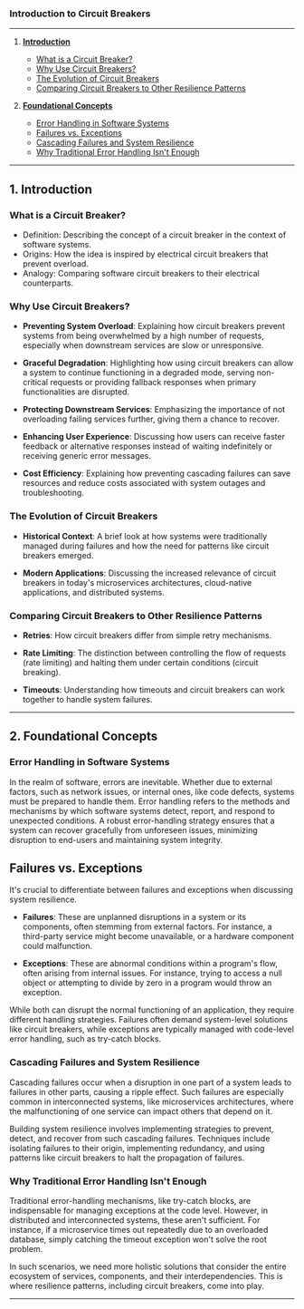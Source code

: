 ### **Introduction to Circuit Breakers**

---

1. [**Introduction**](#1-introduction)
    - [What is a Circuit Breaker?](#what-is-a-circuitbreaker)
    - [Why Use Circuit Breakers?](#why-use-circuit-breakers)
    - [The Evolution of Circuit Breakers](#the-evolution-of-circit-breakers)
    - [Comparing Circuit Breakers to Other Resilience Patterns](#comparing-circuit-breakers-to-other-resilience-patterns)
      
2. [**Foundational Concepts**](#2-foundational-concepts)
    - [Error Handling in Software Systems](#error-handling-in-software-systems)
    - [Failures vs. Exceptions](#failures-vs-exceptions)
    - [Cascading Failures and System Resilience](#cascading-failures-and-system-resilience)
    - [Why Traditional Error Handling Isn't Enough](#why-traditional-error-handling-isnt-enough)

---

## **1. Introduction**

### **What is a Circuit Breaker?**
   
- Definition: Describing the concept of a circuit breaker in the context of software systems.
- Origins: How the idea is inspired by electrical circuit breakers that prevent overload.
- Analogy: Comparing software circuit breakers to their electrical counterparts.

### **Why Use Circuit Breakers?**

- **Preventing System Overload**: Explaining how circuit breakers prevent systems from being overwhelmed by a high number of requests, especially when downstream services are slow or unresponsive.
  
- **Graceful Degradation**: Highlighting how using circuit breakers can allow a system to continue functioning in a degraded mode, serving non-critical requests or providing fallback responses when primary functionalities are disrupted.

- **Protecting Downstream Services**: Emphasizing the importance of not overloading failing services further, giving them a chance to recover.

- **Enhancing User Experience**: Discussing how users can receive faster feedback or alternative responses instead of waiting indefinitely or receiving generic error messages.

- **Cost Efficiency**: Explaining how preventing cascading failures can save resources and reduce costs associated with system outages and troubleshooting.

### **The Evolution of Circuit Breakers**

- **Historical Context**: A brief look at how systems were traditionally managed during failures and how the need for patterns like circuit breakers emerged.
  
- **Modern Applications**: Discussing the increased relevance of circuit breakers in today's microservices architectures, cloud-native applications, and distributed systems.

### **Comparing Circuit Breakers to Other Resilience Patterns**

- **Retries**: How circuit breakers differ from simple retry mechanisms.
  
- **Rate Limiting**: The distinction between controlling the flow of requests (rate limiting) and halting them under certain conditions (circuit breaking).

- **Timeouts**: Understanding how timeouts and circuit breakers can work together to handle system failures.

---

## **2. Foundational Concepts**

### **Error Handling in Software Systems**

In the realm of software, errors are inevitable. Whether due to external factors, such as network issues, or internal ones, like code defects, systems must be prepared to handle them. Error handling refers to the methods and mechanisms by which software systems detect, report, and respond to unexpected conditions. A robust error-handling strategy ensures that a system can recover gracefully from unforeseen issues, minimizing disruption to end-users and maintaining system integrity.

## **Failures vs. Exceptions**

It's crucial to differentiate between failures and exceptions when discussing system resilience. 

- **Failures**: These are unplanned disruptions in a system or its components, often stemming from external factors. For instance, a third-party service might become unavailable, or a hardware component could malfunction.

- **Exceptions**: These are abnormal conditions within a program's flow, often arising from internal issues. For instance, trying to access a null object or attempting to divide by zero in a program would throw an exception.

While both can disrupt the normal functioning of an application, they require different handling strategies. Failures often demand system-level solutions like circuit breakers, while exceptions are typically managed with code-level error handling, such as try-catch blocks.

### **Cascading Failures and System Resilience**

Cascading failures occur when a disruption in one part of a system leads to failures in other parts, causing a ripple effect. Such failures are especially common in interconnected systems, like microservices architectures, where the malfunctioning of one service can impact others that depend on it.

Building system resilience involves implementing strategies to prevent, detect, and recover from such cascading failures. Techniques include isolating failures to their origin, implementing redundancy, and using patterns like circuit breakers to halt the propagation of failures.

### **Why Traditional Error Handling Isn't Enough**

Traditional error-handling mechanisms, like try-catch blocks, are indispensable for managing exceptions at the code level. However, in distributed and interconnected systems, these aren't sufficient. For instance, if a microservice times out repeatedly due to an overloaded database, simply catching the timeout exception won't solve the root problem.

In such scenarios, we need more holistic solutions that consider the entire ecosystem of services, components, and their interdependencies. This is where resilience patterns, including circuit breakers, come into play.

---

